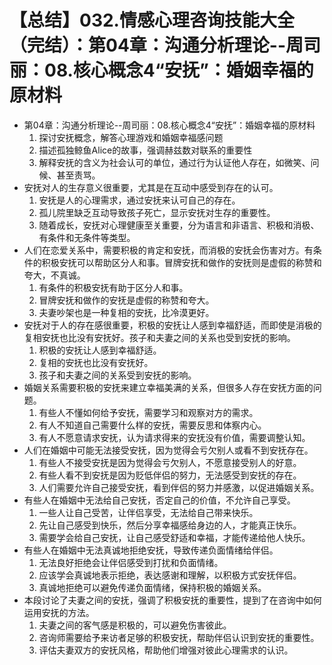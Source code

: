 # 【总结】032.情感心理咨询技能大全（完结）：第04章：沟通分析理论--周司丽：08.核心概念4“安抚”：婚姻幸福的原材料

-   第04章：沟通分析理论--周司丽：08.核心概念4“安抚”：婚姻幸福的原材料
    1.  探讨安抚概念，解答心理游戏和婚姻幸福感问题
    2.  描述孤独鲸鱼Alice的故事，强调赫兹数对联系的重要性
    3.  解释安抚的含义为社会认可的单位，通过行为认证他人存在，如微笑、问候、甚至责骂。
-   安抚对人的生存意义很重要，尤其是在互动中感受到存在的认可。
    1.  安抚是人的心理需求，通过安抚来认可自己的存在。
    2.  孤儿院里缺乏互动导致孩子死亡，显示安抚对生存的重要性。
    3.  随着成长，安抚对心理健康至关重要，分为语言和非语言、积极和消极、有条件和无条件等类型。
-   人们在恋爱关系中，需要积极的肯定和安抚，而消极的安抚会伤害对方。有条件的积极安抚可以帮助区分人和事。冒牌安抚和做作的安抚则是虚假的称赞和夸大，不真诚。
    1.  有条件的积极安抚有助于区分人和事。
    2.  冒牌安抚和做作的安抚是虚假的称赞和夸大。
    3.  夫妻吵架也是一种复相的安抚，比冷漠更好。
-   安抚对于人的存在感很重要，积极的安抚让人感到幸福舒适，而即使是消极的复相安抚也比没有安抚好。孩子和夫妻之间的关系也受到安抚的影响。
    1.  积极的安抚让人感到幸福舒适。
    2.  复相的安抚也比没有安抚好。
    3.  孩子和夫妻之间的关系受到安抚的影响。
-   婚姻关系需要积极的安抚来建立幸福美满的关系，但很多人存在安抚方面的问题。
    1.  有些人不懂如何给予安抚，需要学习和观察对方的需求。
    2.  有人不知道自己需要什么样的安抚，需要反思和体察内心。
    3.  有人不愿意请求安抚，认为请求得来的安抚没有价值，需要调整认知。
-   人们在婚姻中可能无法接受安抚，因为觉得会亏欠别人或看不到安抚存在。
    1.  有些人不接受安抚是因为觉得会亏欠别人，不愿意接受别人的好意。
    2.  有些人看不到安抚是因为贬低伴侣的努力，无法感受到安抚的存在。
    3.  人们需要允许自己接受安抚，看到伴侣的努力并感激，以促进婚姻关系。
-   有些人在婚姻中无法给自己安抚，否定自己的价值，不允许自己享受。
    1.  一些人让自己受苦，让伴侣享受，无法给自己带来快乐。
    2.  先让自己感受到快乐，然后分享幸福感给身边的人，才能真正快乐。
    3.  需要学会给自己安抚，让自己感受舒适和幸福，才能传递给他人快乐。
-   有些人在婚姻中无法真诚地拒绝安抚，导致传递负面情绪给伴侣。
    1.  无法良好拒绝会让伴侣感受到打扰和负面情绪。
    2.  应该学会真诚地表示拒绝，表达感谢和理解，以积极方式安抚伴侣。
    3.  真诚地拒绝可以避免传递负面情绪，保持积极的婚姻关系。
-   本段讨论了夫妻之间的安抚，强调了积极安抚的重要性，提到了在咨询中如何运用安抚的方法。
    1.  夫妻之间的客气感是积极的，可以避免伤害彼此。
    2.  咨询师需要给予来访者足够的积极安抚，帮助伴侣认识到安抚的重要性。
    3.  评估夫妻双方的安抚风格，帮助他们增强对彼此心理需求的认识。
